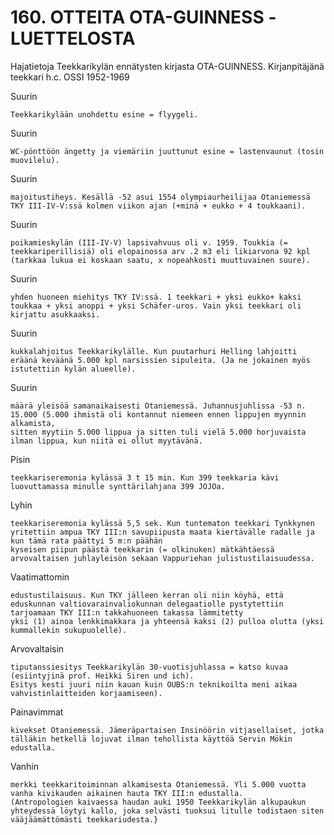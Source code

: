 


    
# 160. OTTEITA OTA-GUINNESS -LUETTELOSTA 
Hajatietoja Teekkarikylän ennätysten kirjasta OTA-GUINNESS. Kirjanpitäjänä teekkari h.c. OSSI 1952-1969 

Suurin 	

    Teekkarikylään unohdettu esine = flyygeli. 
Suurin 	

    WC-pönttöön ängetty ja viemäriin juuttunut esine = lastenvaunut (tosin muovilelu). 
Suurin 	

    majoitustiheys. Kesällä -52 asui 1554 olympiaurheilijaa Otaniemessä TKY III-IV-V:ssä kolmen viikon ajan (+minä + eukko + 4 toukkaani). 
Suurin 	

    poikamieskylän (III-IV-V) lapsivahvuus oli v. 1959. Toukkia (= teekkariperillisiä) oli elopainossa arv .2 m3 eli likiarvona 92 kpl 
    (tarkkaa lukua ei koskaan saatu, x nopeahkosti muuttuvainen suure). 
Suurin 	

    yhden huoneen miehitys TKY IV:ssä. 1 teekkari + yksi eukko+ kaksi toukkaa + yksi anoppi + yksi Schäfer-uros. Vain yksi teekkari oli kirjattu asukkaaksi. 
Suurin 	

    kukkalahjoitus Teekkarikylälle. Kun puutarhuri Helling lahjoitti eräänä keväänä 5.000 kpl narsissien sipuleita. (Ja ne jokainen myös istutettiin kylän alueelle). 
Suurin 	

    määrä yleisöä samanaikaisesti Otaniemessä. Juhannusjuhlissa -53 n. 15.000 (5.000 ihmistä oli kontannut niemeen ennen lippujen myynnin alkamista,
    sitten myytiin 5.000 lippua ja sitten tuli vielä 5.000 horjuvaista ilman lippua, kun niitä ei ollut myytävänä. 
Pisin 	

    teekkariseremonia kylässä 3 t 15 min. Kun 399 teekkaria kävi luovuttamassa minulle synttärilahjana 399 JOJOa. 
Lyhin 	

    teekkariseremonia kylässä 5,5 sek. Kun tuntematon teekkari Tynkkynen yritettiin ampua TKY III:n savupiipusta maata kiertävälle radalle ja kun tämä rata päättyi 5 m:n päähän
    kyseisen piipun päästä teekkarin (= olkinuken) mätkähtäessä arvovaltaisen juhlayleisön sekaan Vappuriehan julistustilaisuudessa. 
Vaatimattomin 

    edustustilaisuus. Kun TKY jälleen kerran oli niin köyhä, että eduskunnan valtiovarainvaliokunnan delegaatiolle pystytettiin tarjoamaan TKY III:n takkahuoneen takassa lämmitetty
    yksi (1) ainoa lenkkimakkara ja yhteensä kaksi (2) pulloa olutta (yksi kummallekin sukupuolelle). 
Arvovaltaisin 

    tiputanssiesitys Teekkarikylän 30-vuotisjuhlassa = katso kuvaa (esiintyjinä prof. Heikki Siren und ich).
    Esitys kesti juuri niin kauan kuin OUBS:n teknikoilta meni aikaa vahvistinlaitteiden korjaamiseen). 
Painavimmat 

    kivekset Otaniemessä. Jämeräpartaisen Insinöörin vitjasellaiset, jotka tälläkin hetkellä lojuvat ilman tehollista käyttöä Servin Mökin edustalla. 
Vanhin 

    merkki teekkaritoiminnan alkamisesta Otaniemessä. Yli 5.000 vuotta vanha kivikauden aikainen hauta TKY III:n edustalla.
    (Antropologien kaivaessa haudan auki 1950 Teekkarikylän alkupaukun yhteydessä löytyi kallo, joka selvästi tuoksui litulle todistaen siten vääjäämättömästi teekkariudesta.} 

